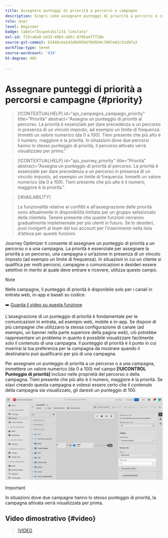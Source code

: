 ```yaml
---
title: Assegnare punteggi di priorità a percorsi e campagne
description: Scopri come assegnare punteggi di priorità a percorsi e campagne.
role: User
level: Beginner
badge: label="Disponibilità limitata"
exl-id: f33ca0a8-ed33-4964-a85c-8705a4ff728e
source-git-commit: b2446c6a243d6d95b6f695b9c7007e62c51d8fa3
workflow-type: tm+mt
source-wordcount: '419'
ht-degree: 48%

---
```


# Assegnare punteggi di priorità a percorsi e campagne {#priority}

>[!CONTEXTUALHELP]
>id="ajo_campaigns_campaign_priority"
>title="Priorità"
>abstract="Assegna un punteggio di priorità al percorso. La priorità è essenziale per dare precedenza a un percorso in presenza di un vincolo imposto, ad esempio un limite di frequenza. Immetti un valore numerico (da 0 a 100). Tieni presente che più alto è il numero, maggiore è la priorità. In situazioni dove due percorsi hanno lo stesso punteggio di priorità, il percorso attivato verrà visualizzato per primo."

>[!CONTEXTUALHELP]
>id="ajo_journey_priority"
>title="Priorità"
>abstract="Assegna un punteggio di priorità al percorso. La priorità è essenziale per dare precedenza a un percorso in presenza di un vincolo imposto, ad esempio un limite di frequenza. Immetti un valore numerico (da 0 a 100). Tieni presente che più alto è il numero, maggiore è la priorità."

>[!AVAILABILITY]
>
>Le funzionalità relative ai conflitti e all’assegnazione delle priorità sono attualmente in disponibilità limitata per un gruppo selezionato della clientela. Tenere presente che queste funzioni verranno gradualmente implementate per più utenti in futuro. Se lo desideri, puoi rivolgerti al team del tuo account per l’inserimento nella lista d’attesa per queste funzioni.

Journey Optimizer ti consente di assegnare un punteggio di priorità a un percorso o a una campagna. La priorità è essenziale per assegnare la priorità a un percorso, una campagna o un’azione in presenza di un vincolo imposto (ad esempio un limite di frequenza). In situazioni in cui un cliente si qualifica per molti percorsi, campagne o comunicazioni e desideri essere selettivo in merito al quale deve entrare e ricevere, utilizza questo campo.

>[!NOTE]
>
>Nelle campagne, il punteggio di priorità è disponibile solo per i canali in entrata web, in-app e basati su codice.

➡️ [Guarda il video su questa funzione](#video)

L’assegnazione di un punteggio di priorità è fondamentale per le comunicazioni in entrata, ad esempio web, mobile e in-app. Se disponi di più campagne che utilizzano la stessa configurazione di canale (ad esempio, un banner nella parte superiore della pagina web), ciò potrebbe rappresentare un problema in quanto è possibile visualizzare facilmente solo il contenuto di una campagna. Il punteggio di priorità è il punto in cui inserirai la tua preferenza per la campagna da mostrare quando il destinatario può qualificarsi per più di una campagna.

Per assegnare un punteggio di priorità a un percorso o a una campagna, immettere un valore numerico (da 0 a 100) nel campo **[!UICONTROL Punteggio di priorità]** incluso nelle proprietà del percorso o della campagna. Tieni presente che più alto è il numero, maggiore è la priorità. Se stavi creando questa campagna e volessi essere certo che il contenuto della campagna sia visualizzato, gli daresti un punteggio di 100.

![](assets/priority-score.png)

>[!IMPORTANT]
>
>In situazioni dove due campagne hanno lo stesso punteggio di priorità, la campagna attivata verrà visualizzata per prima.

## Video dimostrativo {#video}

>[!VIDEO](https://video.tv.adobe.com/v/3445009?quality=12&captions=ita)
